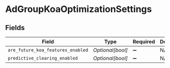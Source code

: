 # AdGroupKoaOptimizationSettings


## Fields

| Field                             | Type                              | Required                          | Description                       |
| --------------------------------- | --------------------------------- | --------------------------------- | --------------------------------- |
| `are_future_koa_features_enabled` | *Optional[bool]*                  | :heavy_minus_sign:                | N/A                               |
| `predictive_clearing_enabled`     | *Optional[bool]*                  | :heavy_minus_sign:                | N/A                               |